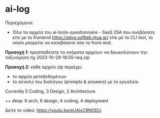 # ai-log

Περιεχόμενα:

- Όλα τα αρχεία του ai-tools-questionnaire - SaaS 25A που ανεβάσατε είτε με το frontend https://ailog.softlab.ntua.gr/ είτε με το CLI tool, το οποίο μπορείτε να κατεβάσετε απο το front-end.

**Προσοχή 1:** προσπαθείστε τα ονόματα αρχείων να διευκολύνουν την ταξινόμηση πχ 2023-10-29-16:55-req.zip

**Προσοχή 2:** κάθε αρχείο zip περιέχει:

- το αρχείο μεταδεδομένων
- το σύνολο του διαλόγου (prompts & answers) με το εργαλείο

Currently 5 Coding, 3 Design, 2 Architecture

++ desp: 6 arch, 6 design, 4 coding, 4 deployment

Δείτε το video: https://youtu.be/eUAjxCRNODU
